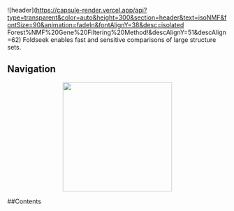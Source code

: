 
![header](https://capsule-render.vercel.app/api?type=transparent&color=auto&height=300&section=header&text=isoNMF&fontSize=90&animation=fadeIn&fontAlignY=38&desc=isolated Forest%NMF%20Gene%20Filtering%20Method!&descAlignY=51&descAlign=62)
Foldseek enables fast and sensitive comparisons of large structure sets.
## Navigation
<p align="center"><img src="https://github.com/jaeminjj/a.png" height="250"/></p>
##Contents
